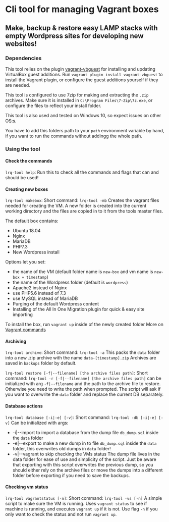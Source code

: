 # Cli tool for managing Vagrant boxes
## Make, backup & restore easy LAMP stacks with empty Wordpress sites for developing new websites!

### Dependencies
This tool relies on the plugin [vagrant-vbguest](https://github.com/dotless-de/vagrant-vbguest) for installing and updating VirtualBox guest additions.
Run `vagrant plugin install vagrant-vbguest` to install the Vagrant plugin, or configure the guest additions yourself if they are needed.

This tool is configured to use 7zip for making and extracting the `.zip` archives. Make sure it is installed in `C:\Program Files\7-Zip\7z.exe`, or configure the files to reflect your install folder.

This tool is also used and tested on Windows 10, so expect issues on other OS:s.

You have to add this folders path to your `path` environment variable by hand, if you want to run the commands without addingg the whole path.

### Using the tool

#### Check the commands
`lrq-tool help`:
Run this to check all the commands and flags that can and should be used!

#### Creating new boxes
`lrq-tool makebox`:
Short command: `lrq-tool -mb`
Creates the vagrant files needed for creating the VM.
A new folder is created into the current working directory and the files are copied in to it from the tools master files.

The default box contains:
* Ubuntu 18.04
* Nginx
* MariaDB
* PHP7.3
* New Wordpress install

Options let you set:
* the name of the VM (default folder name is `new-box` and vm name is `new-box + timestamp`)
* the name of the Wordpress folder (default is `wordpress`)
* Apache2 instead of Nginx
* use PHP5.6 instead of 7.3
* use MySQL instead of MariaDB
* Purging of the default Wordpress content
* Installing of the All In One Migration plugin for quick & easy site importing

To install the box, run `vagrant up` inside of the newly created folder
More on [Vagrant commands](https://www.vagrantup.com/docs)

#### Archiving
`lrq-tool archive`:
Short command: `lrq-tool -a`
This packs the `data` folder into a new .zip archive with the name `data-[timestamp].zip`
Archives are saved in `backups` folder by default.

`lrq-tool restore [-f|--filename] [the archive files path]`:
Short command: `lrq-tool -r [-f|--filename] [the archive files path]`
can be initialized with arg `-f|--filename` and the path to the archive file to restore. Otherwise you need to write the path when prompted.
The script will ask if you want to overwrite the `data` folder and replace the current DB separately.

#### Database actions
`lrq-tool database [-i|-e] [-v]`:
Short command: `lrq-tool -db [-i|-e] [-v]`
Can be initialized with args:
  * -i|--import to import a database from the dump file `db_dump.sql` inside the `data` folder
  * -e|--export to make a new dump in to file `db_dump.sql` inside the `data` folder, this overwrites old dumps in `data` folder!
  * -v|--vagrant to skip checking the VMs status
The dump file lives in the data folder for ease of use and simplicity of the script. Just be aware that exporting with this script overwrites the previous dump, so you should either rely on the archive files or move the dumps into a different folder before exporting if you need to save the backups.

#### Checking vm status
`lrq-tool vagrantstatus [-n]`:
Short command: `lrq-tool -vs [-n]`
A simple script to make sure the VM is running. Uses `vagrant status` to see if machine is running, and executes `vagrant up` if it is not. Use flag `-n` if you only want to check the status and not run `vagrant up`.